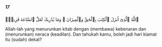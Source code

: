 ##### 17

<span class="ayah">ٱللَّهُ ٱلَّذِىٓ أَنزَلَ ٱلْكِتَٰبَ بِٱلْحَقِّ وَٱلْمِيزَانَ ۗ وَمَا يُدْرِيكَ لَعَلَّ ٱلسَّاعَةَ قَرِيبٌۭ</span>

<span class="ayah_translation">Allah-lah yang menurunkan kitab dengan (membawa) kebenaran dan (menurunkan) neraca (keadilan). Dan tahukah kamu, boleh jadi hari kiamat itu (sudah) dekat?</span>
